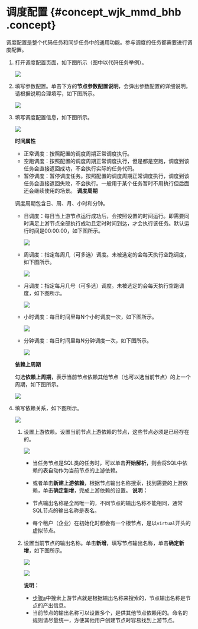 # 调度配置 {#concept_wjk_mmd_bhb .concept}

调度配置是整个代码任务和同步任务中的通用功能。参与调度的任务都需要进行调度配置。

1.  打开调度配置页面，如下图所示（图中以代码任务举例）。

    ![](http://static-aliyun-doc.oss-cn-hangzhou.aliyuncs.com/assets/img/136301/155599244240589_zh-CN.png)

2.  填写参数配置。单击下方的**节点参数配置说明**，会弹出参数配置的详细说明，请根据说明合理填写，如下图所示。

    ![](http://static-aliyun-doc.oss-cn-hangzhou.aliyuncs.com/assets/img/136301/155599244240590_zh-CN.png)

3.  填写调度配置信息，如下图所示。

    ![](http://static-aliyun-doc.oss-cn-hangzhou.aliyuncs.com/assets/img/136301/155599244240591_zh-CN.png)

    **时间属性** 

    -   正常调度：按照配置的调度周期正常调度执行。
    -   空跑调度：按照配置的调度周期正常调度执行，但是都是空跑，调度到该任务会直接返回成功，不会执行实际的任务代码。
    -   暂停调度：暂停调度任务。按照配置的调度周期正常调度执行，调度到该任务会直接返回失败，不会执行。一般用于某个任务暂时不用执行但后面还会继续使用的场景。
    **调度周期**

    调度周期包含日、周、月、小时和分钟。

    -   日调度：每日当上游节点运行成功后，会按照设置的时间运行。即需要同时满足上游节点全部执行成功且定时时间到达，才会执行该任务。默认运行时间是00:00:00，如下图所示。

        ![](http://static-aliyun-doc.oss-cn-hangzhou.aliyuncs.com/assets/img/136301/155599244240595_zh-CN.png)

    -   周调度：指定每周几（可多选）调度。未被选定的会每天执行空跑调度，如下图所示。

        ![](http://static-aliyun-doc.oss-cn-hangzhou.aliyuncs.com/assets/img/136301/155599244240599_zh-CN.png)

    -   月调度：指定每月几号（可多选）调度。未被选定的会每天执行空跑调度，如下图所示。

        ![](http://static-aliyun-doc.oss-cn-hangzhou.aliyuncs.com/assets/img/136301/155599244240600_zh-CN.png)

    -   小时调度：每日时间里每N个小时调度一次，如下图所示。

        ![](http://static-aliyun-doc.oss-cn-hangzhou.aliyuncs.com/assets/img/136301/155599244340601_zh-CN.png)

    -   分钟调度：每日时间里每N分钟调度一次，如下图所示。

        ![](http://static-aliyun-doc.oss-cn-hangzhou.aliyuncs.com/assets/img/136301/155599244340602_zh-CN.png)

    **依赖上周期**

    勾选**依赖上周期**，表示当前节点依赖其他节点（也可以选当前节点）的上一个周期，如下图所示。

    ![](http://static-aliyun-doc.oss-cn-hangzhou.aliyuncs.com/assets/img/136301/155599244340603_zh-CN.png)

4.  填写依赖关系，如下图所示。

    ![](http://static-aliyun-doc.oss-cn-hangzhou.aliyuncs.com/assets/img/136301/155599244340604_zh-CN.png)

    1.  设置上游依赖。设置当前节点上游依赖的节点，这些节点必须是已经存在的。

        ![](http://static-aliyun-doc.oss-cn-hangzhou.aliyuncs.com/assets/img/136301/155599244340605_zh-CN.png)

        -   当任务节点是SQL类的任务时，可以单击**开始解析**，则会将SQL中依赖的表自动作为当前节点的上游依赖。
        -   或者单击**新建上游依赖**，根据节点输出名称搜索，找到需要的上游依赖，单击**确定新增**，完成上游依赖的设置。
        **说明：** 

        -   节点输出名称是全局唯一的，不同节点的输出名称不能相同，通常SQL节点的输出名称是表名。
        -   每个租户（企业）在初始化时都会有一个根节点，是以`virtual`开头的虚拟节点。
    2.  设置当前节点的输出名称。单击**新增**，填写节点输出名称，单击**确定新增**，如下图所示。

        ![](http://static-aliyun-doc.oss-cn-hangzhou.aliyuncs.com/assets/img/136301/155599244340606_zh-CN.png)

        ![](http://static-aliyun-doc.oss-cn-hangzhou.aliyuncs.com/assets/img/136301/155599244340608_zh-CN.png)

        **说明：** 

        -   [步骤a](#4a)中搜索上游节点就是根据输出名称来搜索的，节点输出名称是节点的产出信息。
        -   当前节点的输出名称可以设置多个，是供其他节点依赖用的。命名的规则请尽量统一，方便其他用户创建节点时容易找到上游节点。

